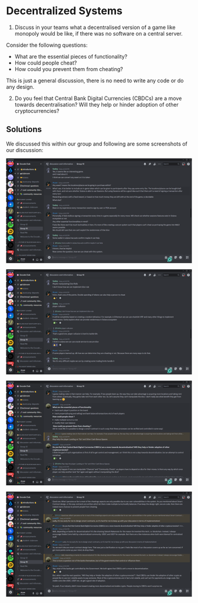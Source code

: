 # Decentralized Systems

1. Discuss in your teams what a decentralised version of a game like monopoly would be like, if there was no software on a central server.

Consider the following questions:

- What are the essential pieces of functionality?
- How could people cheat?
- How could you prevent them from cheating?

This is just a general discussion, there is no need to write any code or do any design.

2. Do you feel that Central Bank Digital Currencies (CBDCs) are a move towards decentralisation? Will they help or hinder adoption of other cryptocurrencies?

## Solutions

We discussed this within our group and following are some screenshots of our discussion:

![First Screenshot](../Assets/1.png)

![Second Screenshot](../Assets/2.png)

![Third Screenshot](../Assets/3.png)

![Fourth Screenshot](../Assets/4.png)
